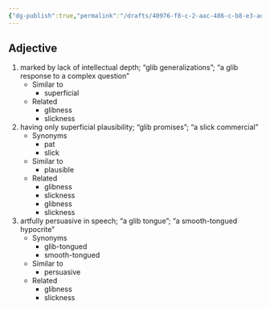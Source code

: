 ```yaml
---
{"dg-publish":true,"permalink":"/drafts/40976-f8-c-2-aac-486-c-b8-e3-ad-7-c2-f3-c88-f7/","dgHomeLink":true,"dgPassFrontmatter":false}
---
```




## Adjective

1. marked by lack of intellectual depth; “glib generalizations”; “a glib response to a complex question”
	- Similar to
		- superficial
	- Related
		- glibness
		- slickness
2. having only superficial plausibility; “glib promises”; “a slick commercial”
	- Synonyms
		- pat
		- slick
	- Similar to
		- plausible
	- Related
		- glibness
		- slickness
		- glibness
		- slickness
3. artfully persuasive in speech; “a glib tongue”; “a smooth-tongued hypocrite”
	- Synonyms
		- glib-tongued
		- smooth-tongued
	- Similar to
		- persuasive
	- Related
		- glibness
		- slickness

